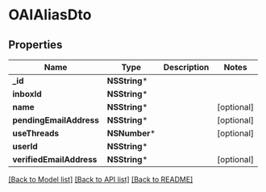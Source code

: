 # OAIAliasDto

## Properties
Name | Type | Description | Notes
------------ | ------------- | ------------- | -------------
**_id** | **NSString*** |  | 
**inboxId** | **NSString*** |  | 
**name** | **NSString*** |  | [optional] 
**pendingEmailAddress** | **NSString*** |  | [optional] 
**useThreads** | **NSNumber*** |  | [optional] 
**userId** | **NSString*** |  | 
**verifiedEmailAddress** | **NSString*** |  | [optional] 

[[Back to Model list]](../README.md#documentation-for-models) [[Back to API list]](../README.md#documentation-for-api-endpoints) [[Back to README]](../README.md)


